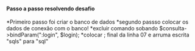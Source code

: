 #### Passo a passo resolvendo desafio

*Primeiro passo foi criar o banco de dados
*segundo passso colocar os dados de conexão com o banco!
*excluir comando sobando $consulta->bindParam(":login", $login);
*colocar ; final da linha 07 e arruma escrita "sqls" para "sql"